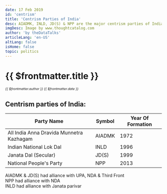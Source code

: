 ```yaml
---
date: 17 Feb 2019
id: 'centrism'
title: 'Centrism Parties of India'
desc: AIADMK, INLD, JD(S) & NPP are the major centrism parties of India
imgDesc: Image by www.thoughtcatalog.com
author: 'by theDataTalks'
articleLang: 'en-US'
altLang: false
isHome: false
topic: politics
---
```


<altLang />

# {{ $frontmatter.title }}
<i style="font-size: 0.75em;"> {{ $frontmatter.author }} {{ $frontmatter.date }} </i>

## Centrism parties of India:

| Party Name                               	| Symbol 	| Year Of Formation |
|------------------------------------------	|--------	|-------------------|
| All India Anna Dravida Munnetra Kazhagam 	| AIADMK 	| 1972              |
| Indian National Lok Dal                  	| INLD   	| 1996              |
| Janata Dal (Secular)                     	| JD(S)  	| 1999              |
| National People's Party                  	| NPP    	| 2013              |

AIADMK & JD(S) had alliance with UPA, NDA & Third Front  
NPP had alliance with NDA  
INLD had alliance with Janata parivar  

<style>

</style>
